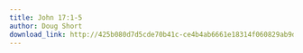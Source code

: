 ```yaml
---
title: John 17:1-5
author: Doug Short
download_link: http://425b080d7d5cde70b41c-ce4b4ab6661e18314f060829ab9d3455.r81.cf2.rackcdn.com/2013-07-21-john_17_1_5.mp3
---
```


